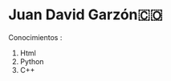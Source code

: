  
<h1>Juan David Garzón🇨🇴</h1>
<p>Conocimientos :</p>
<ol>

   <li>Html</li>
    <li>Python</li>

   <li>C++</li>

</ol>

